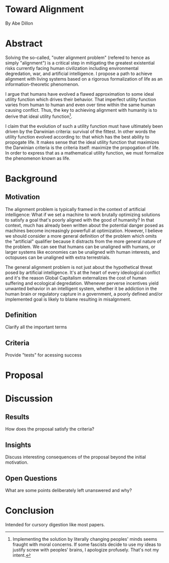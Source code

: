 # Toward Alignment
By Abe Dillon

# Abstract 
Solving the so-called, "outer alignment problem" (refered to hence as simply "alignment") is a critical step in mitigating the greatest existential risks currently facing human civilization including environmental degredation, war, and artificial intelligence. I propose a path to achieve alignment with living systems based on a rigorous formalization of life as an information-theoretic phenomenon.

I argue that humans have evolved a flawed approximation to some ideal utility function which drives their behavior. That imperfect utility function varies from human to human and even over time within the same human causing conflict. Thus, the key to achieving alignment with humanity is to derive that ideal utility function[^1]. 

I claim that the evolution of such a utility function must have ultimately been driven by the Darwinian criteria: survival of the fittest. In other words the utility function evolved according to: that which has the best ability to propogate life. It makes sense that the ideal utility function that maximizes the Darwinian criteria is the criteria itself: maximize the propogation of life. In order to express that as a mathematical utility function, we must formalize the phenomenon known as life. 

[^1]: Implementing the solution by literally changing peoples' minds seems fraught with moral concerns. If some fascists decide to use my ideas to justify screw with peoples' brains, I apologize profusely. That's not my intent.

# Background
## Motivation
The alignment problem is typically framed in the context of artificial intelligence: What if we set a machine to work brutally optimizing solutions to satisfy a goal that's poorly aligned with the good of humanity? In that context, much has already been written about the potential danger posed as machines become increasingly powerfull at optimization. However, I believe we should consider a more general definition of the problem which omits the "artificial" qualifier because it distracts from the more general nature of the problem. We can see that humans can be unaligned with humans, or larger systems like economies can be unaligned with human interests, and octopuses can be unaligned with extra terrestrials.

The general alignment problem is not just about the hypothetical threat posed by artificial intelligence. It's at the heart of every ideological conflict and it's the reason Global Capitalism externalizes the cost of human suffering and ecological degredation. Whenever perverse incentives yield unwanted behavior in an intelligent system, whether it be addiction in the human brain or regulatory capture in a government, a poorly defined and/or implemented goal is likely to blame resulting in misalgnment.

## Definition 
Clarify all the important terms 
## Criteria 
Provide "tests" for acessing success 

# Proposal 

# Discussion 
## Results 
How does the proposal satisfy the criteria?
## Insights 
Discuss interesting consequences of the proposal beyond the initial motivation.
## Open Questions 
What are some points deliberately left unanswered and why?

# Conclusion 
Intended for cursory digestion like most papers.
